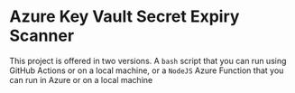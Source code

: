 # Azure Key Vault Secret Expiry Scanner

This project is offered in two versions. A `bash` script that you can run using
GitHub Actions or on a local machine, or a `NodeJS` Azure Function that you can
run in Azure or on a local machine
